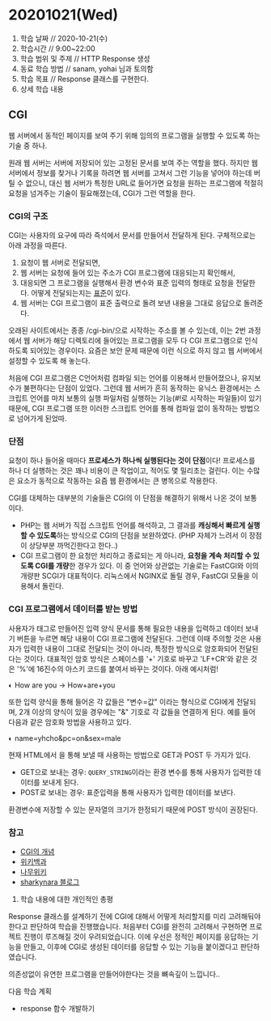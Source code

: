 # 20201021\(Wed\)

1. 학습 날짜 // 2020-10-21\(수\)
2. 학습시간 // 9:00~22:00
3. 학습 범위 및 주제 // HTTP Response 생성
4. 동료 학습 방법 // sanam, yohai 님과 토의함
5. 학습 목표 // Response 클래스를 구현한다.
6. 상세 학습 내용

## CGI

웹 서버에서 동적인 페이지를 보여 주기 위해 임의의 프로그램을 실행할 수 있도록 하는 기술 중 하나.

원래 웹 서버는 서버에 저장되어 있는 고정된 문서를 보여 주는 역할을 했다. 하지만 웹 서버에서 정보를 찾거나 기록을 하려면 웹 서버를 고쳐서 그런 기능을 넣어야 하는데 버틸 수 없으니, 대신 웹 서버가 특정한 URL로 들어가면 요청을 원하는 프로그램에 적절히 요청을 넘겨주는 기술이 필요해졌는데, CGI가 그런 역할을 한다.

### CGI의 구조

CGI는 사용자의 요구에 따라 즉석에서 문서를 만들어서 전달하게 된다. 구체적으로는 아래 과정을 따른다.

1. 요청이 웹 서버로 전달되면,
2. 웹 서버는 요청에 들어 있는 주소가 CGI 프로그램에 대응되는지 확인해서, 
3. 대응되면 그 프로그램을 실행해서 환경 변수와 표준 입력의 형태로 요청을 전달한다. 어떻게 전달되는지는 [표준](https://www.w3.org/CGI/)이 있다.
4. 웹 서버는 CGI 프로그램이 표준 출력으로 돌려 보낸 내용을 그대로 응답으로 돌려준다.

오래된 사이트에서는 종종 /cgi-bin/으로 시작하는 주소를 볼 수 있는데, 이는 2번 과정에서 웹 서버가 해당 디렉토리에 들어있는 프로그램을 모두 다 CGI 프로그램으로 인식하도록 되어있는 경우이다. 요즘은 보안 문제 때문에 이런 식으로 하지 않고 웹 서버에서 설정할 수 있도록 해 놓는다.

처음에 CGI 프로그램은 C언어처럼 컴파일 되는 언어를 이용해서 만들어졌으나, 유지보수가 불편하다는 단점이 있었다. 그런데 웹 서버가 흔히 동작하는 유닉스 환경에서는 스크립트 언어를 마치 보통의 실행 파일처럼 실행하는 기능\(\#!로 시작하는 파일들\)이 있기 때문에, CGI 프로그램 또한 이러한 스크립트 언어를 통해 컴파일 없이 동작하는 방법으로 넘어가게 된었따.

### 단점

요청이 하나 들어올 때마다 **프로세스가 하나씩 실행된다는 것이 단점**이다! 프로세스를 하나 더 실행하는 것은 꽤나 비용이 큰 작업이고, 적어도 몇 밀리초는 걸린다. 이는 수많은 요소가 동적으로 작동하는 요즘 웹 환경에서는 큰 병목으로 작용한다.

CGI를 대체하는 대부분의 기술들은 CGI의 이 단점을 해결하기 위해서 나온 것이 보통이다.

* PHP는 웹 서버가 직접 스크립트 언어를 해석하고, 그 결과를 **캐싱해서 빠르게 실행할 수 있도록**하는 방식으로 CGI의 단점을 보완하였다. \(PHP 자체가 느려서 이 장점이 상당부분 까먹긴한다고 한다..\)
* CGI 프로그램이 한 요청만 처리하고 종료되는 게 아니라, **요청을 계속 처리할 수 있도록 CGI를 개량**한 경우가 있다. 이 중 언어와 상관없는 기술로는 FastCGI와 이의 개량판 SCGI가 대표적이다. 리눅스에서 NGINX로 돌릴 경우, FastCGI 모듈을 이용해서 돌린다.

### CGI 프로그램에서 데이터를 받는 방법

사용자가  태그로 만들어진 입력 양식 문서를 통해 필요한 내용을 입력하고 데이터 보내기 버튼을 누르면 해당 내용이 CGI 프로그램에 전달된다. 그런데 이때 주의할 것은 사용자가 입력한 내용이 그대로 전달되는 것이 아니라, 특정한 방식으로 암호화되어 전달된다는 것이다. 대표적인 암호 방식은 스페이스를 '+' 기호로 바꾸고 'LF+CR'와 같은 것은 '%'에 16진수의 아스키 코드를 붙여서 바꾸는 것이다. 아래 예시처럼!

◐ How are you → How+are+you

또한 입력 양식을 통해 들어온 각 값들은 "변수=값" 이라는 형식으로 CGI에게 전달되며, 2개 이상의 양식이 있을 경우에는 "&" 기호로 각 값들을 연결하게 된다. 예를 들어 다음과 같은 암호화 방법을 사용하고 있다.

◐ name=yhcho&pc=on&sex=male

현재 HTML에서 을 통해 보낼 때 사용하는 방법으로 GET과 POST 두 가지가 있다.

* GET으로 보내는 경우: `QUERY_STRING`이라는 환경 변수를 통해 사용자가 입력한 데이터를 보내게 된다.
* POST로 보내는 경우: 표준입력을 통해 사용자가 입력한 데이터를 보낸다.

환경변수에 저장할 수 있는 문자열의 크기가 한정되기 때문에 POST 방식이 권장된다.

### 참고

* [CGI의 개념](https://qaos.com/sections.php?op=viewarticle&artid=194)
* [위키백과](https://ko.wikipedia.org/wiki/%EA%B3%B5%EC%9A%A9_%EA%B2%8C%EC%9D%B4%ED%8A%B8%EC%9B%A8%EC%9D%B4_%EC%9D%B8%ED%84%B0%ED%8E%98%EC%9D%B4%EC%8A%A4)
* [나무위키](https://namu.wiki/w/Common%20Gateway%20Interface)
* [sharkynara 블로그](http://sharkynara.egloos.com/1113920)

1. 학습 내용에 대한 개인적인 총평

Response 클래스를 설계하기 전에 CGI에 대해서 어떻게 처리할지를 미리 고려해둬야한다고 판단하여 학습을 진행했습니다. 처음부터 CGI를 완전히 고려해서 구현하면 프로젝트 진행이 루즈해질 것이 우려되었습니다. 이에 우선은 정적인 페이지를 응답하는 기능을 만들고, 이후에 CGI로 생성된 데이터를 응답할 수 있는 기능을 붙이겠다고 판단하였습니다.

의존성없이 유연한 프로그램을 만들어야한다는 것을 뼈속깊이 느낍니다..

다음 학습 계획

* response 함수 개발하기

